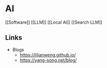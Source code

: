 # AI

[[Software]]
[[LLM]]
[[Local AI]]
[[Search LLM]]

## Links

- Blogs
  - https://lilianweng.github.io/
  - https://yang-song.net/blog/
